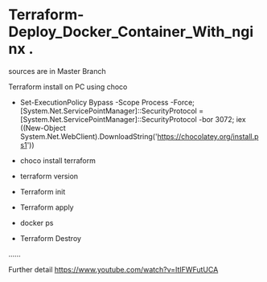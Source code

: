 # Terraform-Deploy_Docker_Container_With_nginx .

sources are in Master Branch

Terraform install on PC using choco

- Set-ExecutionPolicy Bypass -Scope Process -Force; [System.Net.ServicePointManager]::SecurityProtocol = [System.Net.ServicePointManager]::SecurityProtocol -bor 3072; iex ((New-Object System.Net.WebClient).DownloadString('https://chocolatey.org/install.ps1'))
- choco install terraform
- terraform version

- Terraform init
- Terraform apply
- docker ps  
- Terraform Destroy


......


Further detail https://www.youtube.com/watch?v=ItIFWFutUCA
